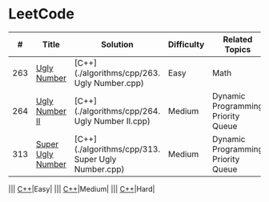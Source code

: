 LeetCode
========

| # | Title | Solution | Difficulty | Related Topics |
|---| ----- | -------- | ---------- | -------------- |
|263|[Ugly Number](https://leetcode.com/problems/ugly-number/)| [C++](./algorithms/cpp/263. Ugly Number.cpp)|Easy|Math
|264|[Ugly Number II](https://leetcode.com/problems/ugly-number-ii/)| [C++](./algorithms/cpp/264. Ugly Number II.cpp)|Medium|Dynamic Programming Priority Queue
|313|[Super Ugly Number](https://leetcode.com/problems/ugly-number-ii/description/)| [C++](./algorithms/cpp/313. Super Ugly Number.cpp)|Medium|Dynamic Programming Priority Queue


||[]()| [C++](./algorithms/)|Easy|
||[]()| [C++](./algorithms/)|Medium|
||[]()| [C++](./algorithms/)|Hard|
